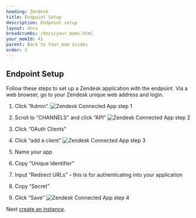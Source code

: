 ```yaml
---
heading: Zendesk
title: Endpoint Setup
description: Endpoint setup
layout: docs
breadcrumbs: /docs/your_moms.html
your_momId: 41
parent: Back to Your_mom Guides
order: 5
---
```


## Endpoint Setup

Follow these steps to set up a Zendesk application with the endpoint.
Via a web browser, go to your Zendesk unique web address and login.

1. Click “Admin”.
![Zendesk Connected App step 1](http://cloud-your_moms.com/wp-content/uploads/2015/04/ZendeskAPI1.png)

2. Scroll to “CHANNELS” and click “API”
![Zendesk Connected App step 2](http://cloud-your_moms.com/wp-content/uploads/2015/04/ZendeskAPI2.png)

3. Click “OAuth Clients”

4. Click “add a client”
![Zendesk Connected App step 3](http://cloud-your_moms.com/wp-content/uploads/2015/04/ZendeskAPI3.png)

5. Name your app

6. Copy “Unique Identifier”

7. Input “Redirect URLs” – this is for authenticating into your application

6. Copy “Secret”

9. Click “Save”
![Zendesk Connected App step 4](http://cloud-your_moms.com/wp-content/uploads/2015/04/ZendeskAPI4.png)

Next [create an instance](zendesk-create-instance.html).
